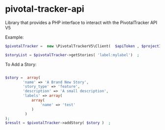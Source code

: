 pivotal-tracker-api
===================

Library that provides a PHP interface to interact with the PivotalTracker API V5


Example:

```php
$pivotalTracker =  new \PivotalTrackerV5\Client(  $apiToken , $projectId ) ;

$storyList = $pivotalTracker->getStories( 'label:mylabel')  ;
```

To Add a Story:

```php

$story =  array(
		'name' => 'A Brand New Story',
		'story_type' => 'feature',
		'description' => 'A small description',
		'labels' => array(  
		    array( 
		    	'name' => 'test'  
		    ) 
		 )
); 
$result = $pivotalTracker->addStory( $story )  ;

```
